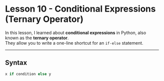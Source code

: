 # Lesson 10 - Conditional Expressions (Ternary Operator)

In this lesson, I learned about **conditional expressions** in Python, also known as the **ternary operator**.  
They allow you to write a one-line shortcut for an `if-else` statement.

---

## Syntax
```python
x if condition else y
